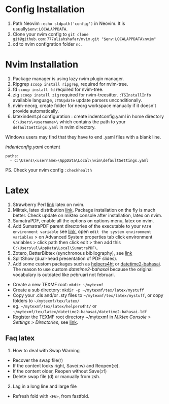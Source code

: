 # Config Installation
1. Path Neovim `:echo stdpath('config')` in Neovim. It is usually`$env:LOCALAPPDATA`.
2. Clone your nvim config to `git clone git@github.com:777uliahshafar/nvim.git "$env:LOCALAPPDATA\nvim"`
3. cd to nvim configration folder `nc`.

# Nvim Installation
1. Package manager is using lazy nvim plugin manager.
4. Ripgrep `scoop install ripgrep`, required for nvim-tree.
5. fd `scoop install fd` required for nvim-tree.
6. zig `scoop install zig` required for nvim-treesitter. `:TSInstallInfo` available language, `:TSUpdate` update parsers unconditionally.
11. nvim-neorg, create folder for neorg workspace manually if it doesn't provide automatically.
13. latexindent.pl configuration : create indentconfig.yaml in home directory `C:\Users\<username>\` which contains the path to your `defaultSettings.yaml` in nvim directory. 

Windows users may find that they have to end .yaml files with a blank line.

*indentconfig.yaml* content
```
paths:
  - C:\Users\<username>\AppData\Local\nvim\defaultSettings.yaml

```

PS. Check your nvim config `:checkhealth`

# Latex 
1. Strawberry Perl [link](https://strawberryperl.com/) latex on nvim.
2. Miktek, latex distribution [link](https://miktex.org/download). Package installation on the fly is much better. Check update on miktex console after installation, latex on nvim.
3. SumatraPDF, enable all the options on options menu, latex on nvim.
4. Add SumatraPDF parent directories of the executable to your `PATH environment variable` see [link](https://www.wikihow.com/Change-the-PATH-Environment-Variable-on-Windows), open `edit the system environment variables` > on Advanced System properties tab click environment variables > click path then click edit > then add this `C:\Users\ul\AppData\Local\SumatraPDF\`.
5. Zotero, BetterBibtex (synchronous bibliography), see [link](https://drive.google.com/drive/u/0/folders/1UsJqCA7hvCMOdPRt7kLBwdPOuTYu0gkL)
6. SplitShow (dual-head presentation of PDF slides).
7. Add some custom packages such as [helpers4ht](https://github.com/michal-h21/helpers4ht) or [datetime2-bahasai](https://github.com/777uliahshafar/dotfiles/tree/master/datetime2-bahasai).  The reason to use custom *datetime2-bahasai* because the original vocabulary is outdated like pebruari not februari.
- Create a new TEXMF root: `mkdir ~/mytexmf`
- Create a sub directory: `mkdir -p ~/mytexmf/tex/latex/mystuff`
- Copy your .cls and/or .sty files to `~/mytexmf/tex/latex/mystuff`, or copy folders to `~/mytexmf/tex/latex/`
- eg. `~/mytexmf/tex/latex/helpers4ht/` or `~/mytexmf/tex/latex/datetime2-bahasai/datetime2-bahasai.ldf`
- Register the TEXMF root directory ~/mytexmf in *Miktex Console > Settings > Directories*, see [link](https://miktex.org/howto/miktex-console).

## Faq latex
1. How to deal with Swap Warning
- Recover the swap file(r)
- If the content looks right, Save(:w) and Reopen(:e).
- If the content older, Reopen without Save(:r!)
- Delete swap file (d) or manually from zsh.

2. Lag in a long line and large file
- Refresh fold with `<F6>`, from fastfold.
